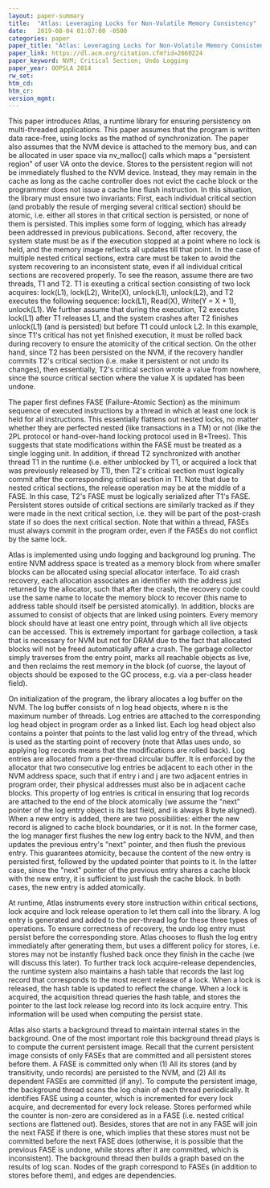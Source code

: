 ```yaml
---
layout: paper-summary
title:  "Atlas: Leveraging Locks for Non-Volatile Memory Consistency"
date:   2019-08-04 01:07:00 -0500
categories: paper
paper_title: "Atlas: Leveraging Locks for Non-Volatile Memory Consistency"
paper_link: https://dl.acm.org/citation.cfm?id=2660224
paper_keyword: NVM; Critical Section; Undo Logging
paper_year: OOPSLA 2014
rw_set: 
htm_cd: 
htm_cr: 
version_mgmt: 
---
```


This paper introduces Atlas, a runtime library for ensuring persistency on multi-threaded applications. This paper assumes 
that the program is written data race-free, using locks as the mathod of synchronization. The paper also assumes 
that the NVM device is attached to the memory bus, and can be allocated in user space via nv_malloc() calls which
maps a "persistent region" of user VA onto the device. Stores to the persistent region will not be immediately flushed to
the NVM device. Instead, they may remain in the cache as long as the cache controller does not evict the cache block
or the programmer does not issue a cache line flush instruction. In this situation, the library must ensure two invariants:
First, each individual critical section (and probably the resule of merging several critical section) should be atomic,
i.e. either all stores in that critical section is persisted, or none of them is persisted. This implies some form of 
logging, which has already been addressed in previous publications. Second, after recovery, the system state must be as if
the execution stopped at a point where no lock is held, and the memory image reflects all updates till that point.
In the case of multiple nested critical
sections, extra care must be taken to avoid the system recovering to an inconsistent state, even if all individual
critical sections are recovered properly. To see the reason, assume there are two threads, T1 and T2. T1 is exeuting a 
critical section consisting of two lock acquires: lock(L1), lock(L2), Write(X), unlock(L1), unlock(L2), and T2 executes 
the following sequence: lock(L1), Read(X), Write(Y = X + 1), unlock(L1). We further assume that during the execution, T2 
executes lock(L1) after T1 releases L1, and the system crashes after T2 finishes unlock(L1) (and is persisted) but before 
T1 could unlock L2. In this example, since T1's critical has not yet finished execution, it must be rolled back during 
recovery to ensure the atomicity of the critical section. On the other hand, since T2 has been persisted on the NVM, if 
the recovery handler commits T2's critical section (i.e. make it persistent or not undo its changes), then essentially,
T2's critical section wrote a value from nowhere, since the source critical section where the value X is updated has 
been undone.

The paper first defines FASE (Failure-Atomic Section) as the minimum sequence of executed instructions by a thread in
which at least one lock is held for all instructions. This essentially flattens out nested locks, no matter whether 
they are perfected nested (like transactions in a TM) or not (like the 2PL protocol or hand-over-hand locking protocol
used in B+Trees). This suggests that state modifications within the FASE must be treated as a single logging unit.
In addition, if thread T2 synchronized with another thread T1 in the runtime (i.e. either unblocked by T1, or acquired 
a lock that was previously released by T1), then T2's critical section must logically commit after the corresponding 
critical section in T1. Note that due to nested critical sections, the release operation may be at the middle of a 
FASE. In this case, T2's FASE must be logically serialized after T1's FASE. Persistent stores outside of critical sections
are similarly tracked as if they were made in the next critical section, i.e. they will be part of the post-crash state 
if so does the next critical section. Note that within a thread, FASEs must always commit in the program order, even if 
the FASEs do not conflict by the same lock. 

Atlas is implemented using undo logging and background log pruning. The entire NVM address space is treated as a memory 
block from where smaller blocks can be allocated using special allocator interface. To aid crash recovery, each allocation
associates an identifier with the address just returned by the allocator, such that after the crash, the recovery code 
could use the same name to locate the memory block to recover (this name to address table should itself be persisted atomically).
In addition, blocks are assumed to consist of objects that are linked using pointers. Every memory block should have at 
least one entry point, through which all live objects can be accessed. This is extremely important for garbage collection,
a task that is necessary for NVM but not for DRAM due to the fact that allocated blocks will not be freed automatically
after a crash. The garbage collector simply traverses from the entry point, marks all reachable objects as live, and then
reclaims the rest memory in the block (of cuorse, the layout of objects should be exposed to the GC process, e.g. via 
a per-class header field). 

On initialization of the program, the library allocates a log buffer on the NVM. The log buffer consists of n log head 
objects, where n is the maximum number of threads. Log entries are attached to the corresponding log head object in
program order as a linked list. Each log head object also contains a pointer that points to the last valid log entry
of the thread, which is used as the starting point of recovery (note that Atlas uses undo, so applying log records 
means that the modifications are rolled back). Log entries are allocated from a per-thread circular buffer. It is enforced 
by the allocator that two consecutive log entries be adjacent to each other in the NVM address space, such that if entry 
i and j are two adjacent entries in program order, their physical addresses must also be in adjacent cache blocks. This 
property of log entries is critical in ensuring that log records are attached to the end of the block atomically (we 
assume the "next" pointer of the log entry object is its last field, and is always 8 byte aligned). When a new entry is added, 
there are two possibilities: either the new record is aligned to cache block boundaries, or it is not. In the former case,
the log manager first flushes the new log entry back to the NVM, and then updates the previous entry's "next" pointer, and 
then flush the previous entry. This guarantees atomicity, because the content of the new entry is persisted first, followed 
by the updated pointer that points to it. In the latter case, since the "next" pointer of the previous entry shares 
a cache block with the new entry, it is sufficient to just flush the cache block. In both cases, the new entry is added 
atomically.

At runtime, Atlas instruments every store instruction within critical sections, lock acquire and lock release operation to
let them call into the library. A log entry is generated and added to the per-thread log for these three types of operations. 
To ensure correctness of recovery, the undo log entry must persist before the corresponding store. Atlas chooses to flush
the log entry immediately after generating them, but uses a different policy for stores, i.e. stores may not be instantly
flushed back once they finish in the cache (we will discuss this later).
To further track lock acquire-release dependencies, the runtime system also maintains a hash table that records the last
log record that corresponds to the most recent release of a lock. When a lock is released, the hash table is updated to
reflect the change. When a lock is acquired, the acquisition thread queries the hash table, and stores the pointer to
the last lock release log record into its lock acquire entry. This information will be used when computing the persist
state.

Atlas also starts a background thread to maintain internal states in the background. One of the most important role 
this background thread plays is to compute the current persistent image. Recall that the current persistent image 
consists of only FASEs that are committed and all persistent stores before them. A FASE is committed only when (1) All
its stores (and by transitivity, undo records) are persisted to the NVM, and (2) All its dependent FASEs are committed 
(if any). To compute the persistent image, the background thread scans the log chain of each thread periodically. It 
identifies FASE using a counter, which is incremented for every lock acquire, and decremented for every lock release. 
Stores performed while the counter is non-zero are considered as in a FASE (i.e. nested critical sections are flattened out). 
Besides, stores that are not in any FASE will join the next FASE if there is one, which implies that these stores must not be 
committed before the next FASE does (otherwise, it is possible that the previous FASE is undone, while stores after 
it are committed, which is inconsistent). The background thread then builds a graph based on the results of log scan.
Nodes of the graph correspond to FASEs (in addition to stores before them), and edges are dependencies. 
